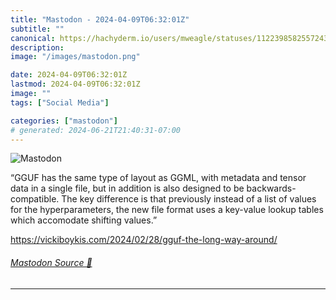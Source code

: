 ```yaml
---
title: "Mastodon - 2024-04-09T06:32:01Z"
subtitle: ""
canonical: https://hachyderm.io/users/mweagle/statuses/112239858255724330
description:
image: "/images/mastodon.png"

date: 2024-04-09T06:32:01Z
lastmod: 2024-04-09T06:32:01Z
image: ""
tags: ["Social Media"]

categories: ["mastodon"]
# generated: 2024-06-21T21:40:31-07:00
---
```

![Mastodon](/images/mastodon.png)

<p>“GGUF has the same type of layout as GGML, with metadata and tensor data in a single file, but in addition is also designed to be backwards-compatible. The key difference is that previously instead of a list of values for the hyperparameters, the new file format uses a key-value lookup tables which accomodate shifting values.”</p><p><a href="https://vickiboykis.com/2024/02/28/gguf-the-long-way-around/" target="_blank" rel="nofollow noopener noreferrer" translate="no"><span class="invisible">https://</span><span class="ellipsis">vickiboykis.com/2024/02/28/ggu</span><span class="invisible">f-the-long-way-around/</span></a></p>


###### [Mastodon Source 🐘](https://hachyderm.io/@mweagle/112239858255724330)

___
